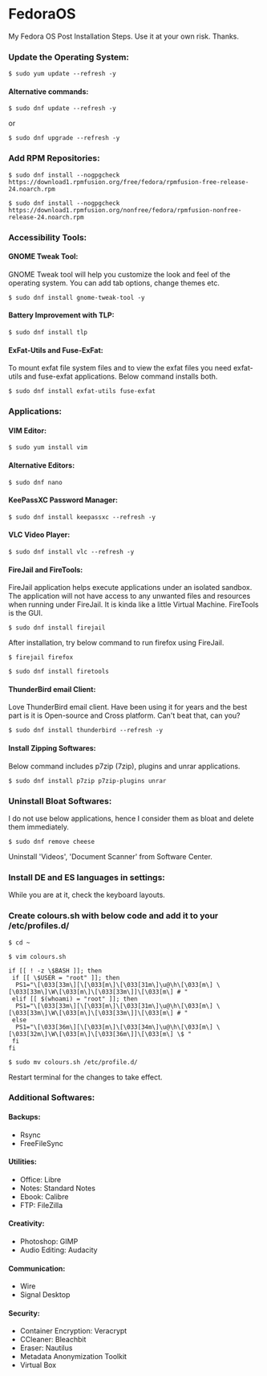 # FedoraOS
My Fedora OS Post Installation Steps. Use it at your own risk. Thanks.

### Update the Operating System:

`$ sudo yum update --refresh -y`

#### Alternative commands:

`$ sudo dnf update --refresh -y`

or 

`$ sudo dnf upgrade --refresh -y`

### Add RPM Repositories:
```shell
$ sudo dnf install --nogpgcheck https://download1.rpmfusion.org/free/fedora/rpmfusion-free-release-24.noarch.rpm

$ sudo dnf install --nogpgcheck https://download1.rpmfusion.org/nonfree/fedora/rpmfusion-nonfree-release-24.noarch.rpm
```

### Accessibility Tools:
#### GNOME Tweak Tool:
GNOME Tweak tool will help you customize the look and feel of the operating system. You can add tab options, change themes etc.

`$ sudo dnf install gnome-tweak-tool -y`

#### Battery Improvement with TLP:
`$ sudo dnf install tlp`

#### ExFat-Utils and Fuse-ExFat:
To mount exfat file system files and to view the exfat files you need exfat-utils and fuse-exfat applications. Below command installs both.

`$ sudo dnf install exfat-utils fuse-exfat`


### Applications:
#### VIM Editor:
`$ sudo yum install vim`

#### Alternative Editors:
`$ sudo dnf nano`

#### KeePassXC Password Manager:
`$ sudo dnf install keepassxc --refresh -y`

#### VLC Video Player:
`$ sudo dnf install vlc --refresh -y`

#### FireJail and FireTools:
FireJail application helps execute applications under an isolated sandbox. The application will not have access to any unwanted files and resources when running under FireJail. It is kinda like a little Virtual Machine.
FireTools is the GUI.

`$ sudo dnf install firejail`

After installation, try below command to run firefox using FireJail.

`$ firejail firefox`

`$ sudo dnf install firetools`

#### ThunderBird email Client:

Love ThunderBird email client. Have been using it for years and the best part is it is Open-source and Cross platform. Can't beat that, can you?

`$ sudo dnf install thunderbird --refresh -y`

#### Install Zipping Softwares:
Below command includes p7zip (7zip), plugins and unrar applications.

`$ sudo dnf install p7zip p7zip-plugins unrar`


### Uninstall Bloat Softwares:
I do not use below applications, hence I consider them as bloat and delete them immediately.

`$ sudo dnf remove cheese`

Uninstall 'Videos', 'Document Scanner' from Software Center.

### Install DE and ES languages in settings:

While you are at it, check the keyboard layouts.

### Create colours.sh with below code and add it to your /etc/profiles.d/

`$ cd ~` 

`$ vim colours.sh`

```shell
if [[ ! -z \$BASH ]]; then
 if [[ \$USER = "root" ]]; then
  PS1="\[\033[33m\][\[\033[m\]\[\033[31m\]\u@\h\[\033[m\] \[\033[33m\]\W\[\033[m\]\[\033[33m\]]\[\033[m\] # "
 elif [[ $(whoami) = "root" ]]; then
  PS1="\[\033[33m\][\[\033[m\]\[\033[31m\]\u@\h\[\033[m\] \[\033[33m\]\W\[\033[m\]\[\033[33m\]]\[\033[m\] # "
 else
  PS1="\[\033[36m\][\[\033[m\]\[\033[34m\]\u@\h\[\033[m\] \[\033[32m\]\W\[\033[m\]\[\033[36m\]]\[\033[m\] \$ "
 fi
fi
```

`$ sudo mv colours.sh /etc/profile.d/`

Restart terminal for the changes to take effect.

### Additional Softwares:

#### Backups:
* Rsync
* FreeFileSync

#### Utilities:
* Office: Libre
* Notes: Standard Notes
* Ebook: Calibre
* FTP: FileZilla

#### Creativity:
* Photoshop: GIMP
* Audio Editing: Audacity

#### Communication:
* Wire
* Signal Desktop

#### Security:
* Container Encryption: Veracrypt
* CCleaner: Bleachbit
* Eraser: Nautilus
* Metadata Anonymization Toolkit
* Virtual Box
